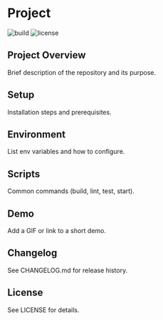 # Project

![build](https://github.com/No-Gas-Labs/TaskAgile/actions/workflows/ci.yml/badge.svg) ![license](https://img.shields.io/github/license/No-Gas-Labs/TaskAgile.svg)

## Project Overview
Brief description of the repository and its purpose.

## Setup
Installation steps and prerequisites.

## Environment
List env variables and how to configure.

## Scripts
Common commands (build, lint, test, start).

## Demo
Add a GIF or link to a short demo.

## Changelog
See CHANGELOG.md for release history.

## License
See LICENSE for details.